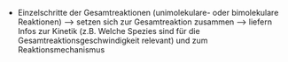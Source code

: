 - Einzelschritte der Gesamtreaktionen (unimolekulare- oder bimolekulare Reaktionen)
--> setzen sich zur Gesamtreaktion zusammen 
--> liefern Infos zur Kinetik (z.B. Welche Spezies sind für die Gesamtreaktionsgeschwindigkeit relevant) und zum Reaktionsmechanismus